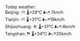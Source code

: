 Today weather:  
Beijing: ⛅️  🌡️+28°C 🌬️↖7km/h  
Tianjin: ⛅️  🌡️+31°C 🌬️↗19km/h  
Shijiazhuang: ☀️   🌡️+31°C 🌬️↖4km/h  
Tangshan: ⛈   🌡️+34°C 🌬️↗20km/h  
